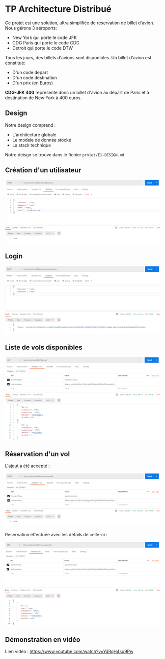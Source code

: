 # TP Architecture Distribué

Ce projet est une solution, ultra simplifiée de reservation de billet d'avion.
Nous gérons 3 aéroports:
- New York qui porte le code JFK
- CDG Paris qui porte le code CDG
- Detroit qui porte le code DTW

Tous les jours, des billets d'avions sont disponibles.
Un billet d'avion est constitué:
- D'un code depart
- D'un code destination
- D'un prix (en Euros)

__CDG-JFK 400__ represente donc un billet d'avion au départ de Paris et à destination de New York à 400 euros.

## Design

Notre design comprend :
- L'architecture globale
- Le modele de donnée stocké
- La stack technique

Notre deisgn se trouve dans le fichier ```projet/E1-DESIGN.md```

## Création d'un utilisateur

![github-small](https://github.com/RudyLo/tp-architecture-1/blob/IA-La_Cite/IA-La_Cite/creation_user.PNG)

## Login

![github-small](https://github.com/RudyLo/tp-architecture-1/blob/IA-La_Cite/IA-La_Cite/login_user.PNG)

## Liste de vols disponibles

![github-small](https://github.com/RudyLo/tp-architecture-1/blob/IA-La_Cite/IA-La_Cite/volavailable.PNG)

## Réservation d'un vol

L'ajout a été accepté :

![github-small](https://github.com/RudyLo/tp-architecture-1/blob/IA-La_Cite/IA-La_Cite/addReservationAccept.PNG)

Réservation effectuée avec les détails de celle-ci :

![github-small](https://github.com/RudyLo/tp-architecture-1/blob/IA-La_Cite/IA-La_Cite/reservation_details.PNG)

## Démonstration en vidéo

Lien vidéo : https://www.youtube.com/watch?v=YdRqH4su9Pw
